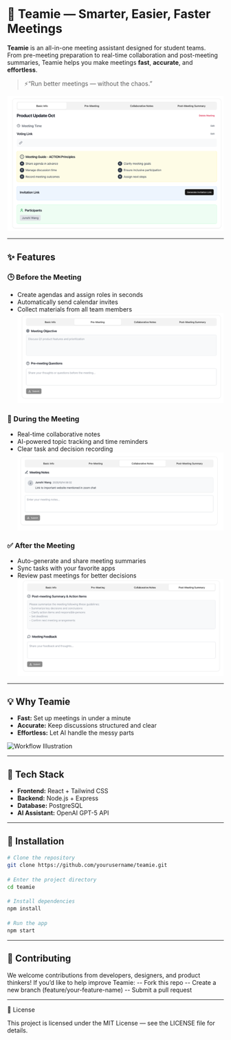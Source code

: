 # 🧠 Teamie — Smarter, Easier, Faster Meetings

**Teamie** is an all-in-one meeting assistant designed for student teams.  
From pre-meeting preparation to real-time collaboration and post-meeting summaries, Teamie helps you make meetings **fast**, **accurate**, and **effortless**.

> ⚡️“Run better meetings — without the chaos.”

![Meeting Info Overview](./public/mtginfo.png)

---

## ✨ Features

### 🕒 Before the Meeting
- Create agendas and assign roles in seconds  
- Automatically send calendar invites  
- Collect materials from all team members  
![Pre-Meeting Interface](./public/premtg.png)

### 💬 During the Meeting
- Real-time collaborative notes  
- AI-powered topic tracking and time reminders  
- Clear task and decision recording  
![In-Meeting Collaboration](./public/inmtg.png)

### ✅ After the Meeting
- Auto-generate and share meeting summaries  
- Sync tasks with your favorite apps  
- Review past meetings for better decisions  
![Post-Meeting Summary](./public/postmtg.png)

---

## 💡 Why Teamie
- **Fast:** Set up meetings in under a minute  
- **Accurate:** Keep discussions structured and clear  
- **Effortless:** Let AI handle the messy parts  

![Workflow Illustration](./images/workflow.png)

---

## 🚀 Tech Stack
- **Frontend:** React + Tailwind CSS  
- **Backend:** Node.js + Express  
- **Database:** PostgreSQL  
- **AI Assistant:** OpenAI GPT-5 API  

---

## 🧩 Installation

```bash
# Clone the repository
git clone https://github.com/yourusername/teamie.git

# Enter the project directory
cd teamie

# Install dependencies
npm install

# Run the app
npm start
```

---

## 🤝 Contributing

We welcome contributions from developers, designers, and product thinkers!
If you’d like to help improve Teamie:
-- Fork this repo
-- Create a new branch (feature/your-feature-name)
-- Submit a pull request

---

📄 License

This project is licensed under the MIT License — see the LICENSE file for details.